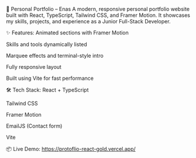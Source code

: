 💼 Personal Portfolio – Enas
A modern, responsive personal portfolio website built with React, TypeScript, Tailwind CSS, and Framer Motion.
It showcases my skills, projects, and experience as a Junior Full-Stack Developer.

✨ Features:
Animated sections with Framer Motion

Skills and tools dynamically listed

Marquee effects and terminal-style intro

Fully responsive layout

Built using Vite for fast performance

🛠️ Tech Stack:
React + TypeScript

Tailwind CSS

Framer Motion

EmailJS (Contact form)

Vite

📦 Live Demo:
https://protoflio-react-gold.vercel.app/

